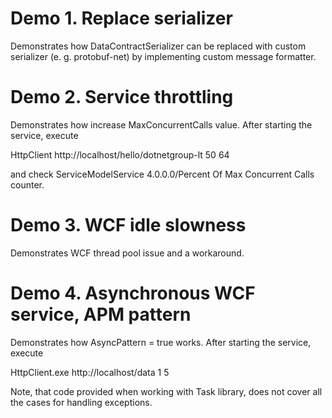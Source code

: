 # Demo 1. Replace serializer
Demonstrates how DataContractSerializer can be replaced with custom serializer (e. g. protobuf-net) by implementing custom message formatter.


# Demo 2. Service throttling
Demonstrates how increase MaxConcurrentCalls value. After starting the service, execute

HttpClient http://localhost/hello/dotnetgroup-lt 50 64

and check ServiceModelService 4.0.0.0/Percent Of Max Concurrent Calls counter.


# Demo 3. WCF idle slowness
Demonstrates WCF thread pool issue and a workaround.


# Demo 4. Asynchronous WCF service, APM pattern
Demonstrates how AsyncPattern = true works. After starting the service, execute

HttpClient.exe http://localhost/data 1 5

Note, that code provided when working with Task library, does not cover all the cases for handling exceptions.